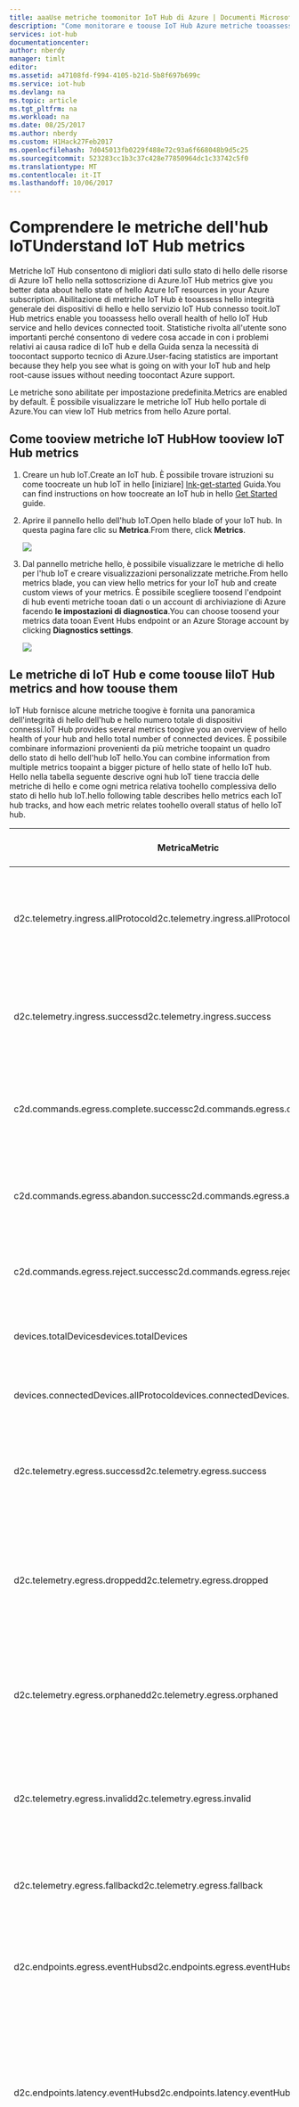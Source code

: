 ```yaml
---
title: aaaUse metriche toomonitor IoT Hub di Azure | Documenti Microsoft
description: "Come monitorare e toouse IoT Hub Azure metriche tooassess hello integrità generale degli hub IoT."
services: iot-hub
documentationcenter: 
author: nberdy
manager: timlt
editor: 
ms.assetid: a47108fd-f994-4105-b21d-5b8f697b699c
ms.service: iot-hub
ms.devlang: na
ms.topic: article
ms.tgt_pltfrm: na
ms.workload: na
ms.date: 08/25/2017
ms.author: nberdy
ms.custom: H1Hack27Feb2017
ms.openlocfilehash: 7d045013fb0229f488e72c93a6f668048b9d5c25
ms.sourcegitcommit: 523283cc1b3c37c428e77850964dc1c33742c5f0
ms.translationtype: MT
ms.contentlocale: it-IT
ms.lasthandoff: 10/06/2017
---
```

# <a name="understand-iot-hub-metrics"></a><span data-ttu-id="6c7bf-103">Comprendere le metriche dell'hub IoT</span><span class="sxs-lookup"><span data-stu-id="6c7bf-103">Understand IoT Hub metrics</span></span>
<span data-ttu-id="6c7bf-104">Metriche IoT Hub consentono di migliori dati sullo stato di hello delle risorse di Azure IoT hello nella sottoscrizione di Azure.</span><span class="sxs-lookup"><span data-stu-id="6c7bf-104">IoT Hub metrics give you better data about hello state of hello Azure IoT resources in your Azure subscription.</span></span> <span data-ttu-id="6c7bf-105">Abilitazione di metriche IoT Hub è tooassess hello integrità generale dei dispositivi di hello e hello servizio IoT Hub connesso tooit.</span><span class="sxs-lookup"><span data-stu-id="6c7bf-105">IoT Hub metrics enable you tooassess hello overall health of hello IoT Hub service and hello devices connected tooit.</span></span> <span data-ttu-id="6c7bf-106">Statistiche rivolta all'utente sono importanti perché consentono di vedere cosa accade in con i problemi relativi ai causa radice di IoT hub e della Guida senza la necessità di toocontact supporto tecnico di Azure.</span><span class="sxs-lookup"><span data-stu-id="6c7bf-106">User-facing statistics are important because they help you see what is going on with your IoT hub and help root-cause issues without needing toocontact Azure support.</span></span>

<span data-ttu-id="6c7bf-107">Le metriche sono abilitate per impostazione predefinita.</span><span class="sxs-lookup"><span data-stu-id="6c7bf-107">Metrics are enabled by default.</span></span> <span data-ttu-id="6c7bf-108">È possibile visualizzare le metriche IoT Hub hello portale di Azure.</span><span class="sxs-lookup"><span data-stu-id="6c7bf-108">You can view IoT Hub metrics from hello Azure portal.</span></span>

## <a name="how-tooview-iot-hub-metrics"></a><span data-ttu-id="6c7bf-109">Come tooview metriche IoT Hub</span><span class="sxs-lookup"><span data-stu-id="6c7bf-109">How tooview IoT Hub metrics</span></span>
1. <span data-ttu-id="6c7bf-110">Creare un hub IoT.</span><span class="sxs-lookup"><span data-stu-id="6c7bf-110">Create an IoT hub.</span></span> <span data-ttu-id="6c7bf-111">È possibile trovare istruzioni su come toocreate un hub IoT in hello [iniziare] [ lnk-get-started] Guida.</span><span class="sxs-lookup"><span data-stu-id="6c7bf-111">You can find instructions on how toocreate an IoT hub in hello [Get Started][lnk-get-started] guide.</span></span>
2. <span data-ttu-id="6c7bf-112">Aprire il pannello hello dell'hub IoT.</span><span class="sxs-lookup"><span data-stu-id="6c7bf-112">Open hello blade of your IoT hub.</span></span> <span data-ttu-id="6c7bf-113">In questa pagina fare clic su **Metrica**.</span><span class="sxs-lookup"><span data-stu-id="6c7bf-113">From there, click **Metrics**.</span></span>
   
    ![][1]
3. <span data-ttu-id="6c7bf-114">Dal pannello metriche hello, è possibile visualizzare le metriche di hello per l'hub IoT e creare visualizzazioni personalizzate metriche.</span><span class="sxs-lookup"><span data-stu-id="6c7bf-114">From hello metrics blade, you can view hello metrics for your IoT hub and create custom views of your metrics.</span></span> <span data-ttu-id="6c7bf-115">È possibile scegliere toosend l'endpoint di hub eventi metriche tooan dati o un account di archiviazione di Azure facendo **le impostazioni di diagnostica**.</span><span class="sxs-lookup"><span data-stu-id="6c7bf-115">You can choose toosend your metrics data tooan Event Hubs endpoint or an Azure Storage account by clicking **Diagnostics settings**.</span></span>
   
    ![][2]

## <a name="iot-hub-metrics-and-how-toouse-them"></a><span data-ttu-id="6c7bf-116">Le metriche di IoT Hub e come toouse li</span><span class="sxs-lookup"><span data-stu-id="6c7bf-116">IoT Hub metrics and how toouse them</span></span>
<span data-ttu-id="6c7bf-117">IoT Hub fornisce alcune metriche toogive è fornita una panoramica dell'integrità di hello dell'hub e hello numero totale di dispositivi connessi.</span><span class="sxs-lookup"><span data-stu-id="6c7bf-117">IoT Hub provides several metrics toogive you an overview of hello health of your hub and hello total number of connected devices.</span></span> <span data-ttu-id="6c7bf-118">È possibile combinare informazioni provenienti da più metriche toopaint un quadro dello stato di hello dell'hub IoT hello.</span><span class="sxs-lookup"><span data-stu-id="6c7bf-118">You can combine information from multiple metrics toopaint a bigger picture of hello state of hello IoT hub.</span></span> <span data-ttu-id="6c7bf-119">Hello nella tabella seguente descrive ogni hub IoT tiene traccia delle metriche di hello e come ogni metrica relativa toohello complessiva dello stato di hello hub IoT.</span><span class="sxs-lookup"><span data-stu-id="6c7bf-119">hello following table describes hello metrics each IoT hub tracks, and how each metric relates toohello overall status of hello IoT hub.</span></span>

|<span data-ttu-id="6c7bf-120">Metrica</span><span class="sxs-lookup"><span data-stu-id="6c7bf-120">Metric</span></span>|<span data-ttu-id="6c7bf-121">Nome visualizzato per la metrica</span><span class="sxs-lookup"><span data-stu-id="6c7bf-121">Metric Display Name</span></span>|<span data-ttu-id="6c7bf-122">Unità</span><span class="sxs-lookup"><span data-stu-id="6c7bf-122">Unit</span></span>|<span data-ttu-id="6c7bf-123">Tipo di aggregazione</span><span class="sxs-lookup"><span data-stu-id="6c7bf-123">Aggregation Type</span></span>|<span data-ttu-id="6c7bf-124">Descrizione</span><span class="sxs-lookup"><span data-stu-id="6c7bf-124">Description</span></span>|
|---|---|---|---|---|
|<span data-ttu-id="6c7bf-125">d2c.telemetry.ingress.allProtocol</span><span class="sxs-lookup"><span data-stu-id="6c7bf-125">d2c.telemetry.ingress.allProtocol</span></span>|<span data-ttu-id="6c7bf-126">Tentativi di invio di messaggi di telemetria</span><span class="sxs-lookup"><span data-stu-id="6c7bf-126">Telemetry message send attempts</span></span>|<span data-ttu-id="6c7bf-127">Numero</span><span class="sxs-lookup"><span data-stu-id="6c7bf-127">Count</span></span>|<span data-ttu-id="6c7bf-128">Totale</span><span class="sxs-lookup"><span data-stu-id="6c7bf-128">Total</span></span>|<span data-ttu-id="6c7bf-129">Numero di tentativi toobe di telemetria da dispositivo a cloud messaggi inviati tooyour IoT hub</span><span class="sxs-lookup"><span data-stu-id="6c7bf-129">Number of device-to-cloud telemetry messages attempted toobe sent tooyour IoT hub</span></span>|
|<span data-ttu-id="6c7bf-130">d2c.telemetry.ingress.success</span><span class="sxs-lookup"><span data-stu-id="6c7bf-130">d2c.telemetry.ingress.success</span></span>|<span data-ttu-id="6c7bf-131">Messaggi di telemetria inviati</span><span class="sxs-lookup"><span data-stu-id="6c7bf-131">Telemetry messages sent</span></span>|<span data-ttu-id="6c7bf-132">Numero</span><span class="sxs-lookup"><span data-stu-id="6c7bf-132">Count</span></span>|<span data-ttu-id="6c7bf-133">Totale</span><span class="sxs-lookup"><span data-stu-id="6c7bf-133">Total</span></span>|<span data-ttu-id="6c7bf-134">Numero di messaggi da dispositivo a cloud telemetria inviato tooyour IoT hub</span><span class="sxs-lookup"><span data-stu-id="6c7bf-134">Number of device-to-cloud telemetry messages sent successfully tooyour IoT hub</span></span>|
|<span data-ttu-id="6c7bf-135">c2d.commands.egress.complete.success</span><span class="sxs-lookup"><span data-stu-id="6c7bf-135">c2d.commands.egress.complete.success</span></span>|<span data-ttu-id="6c7bf-136">Comandi completati</span><span class="sxs-lookup"><span data-stu-id="6c7bf-136">Commands completed</span></span>|<span data-ttu-id="6c7bf-137">Numero</span><span class="sxs-lookup"><span data-stu-id="6c7bf-137">Count</span></span>|<span data-ttu-id="6c7bf-138">Totale</span><span class="sxs-lookup"><span data-stu-id="6c7bf-138">Total</span></span>|<span data-ttu-id="6c7bf-139">Numero di comandi cloud a dispositivo completata dal dispositivo hello</span><span class="sxs-lookup"><span data-stu-id="6c7bf-139">Number of cloud-to-device commands completed successfully by hello device</span></span>|
|<span data-ttu-id="6c7bf-140">c2d.commands.egress.abandon.success</span><span class="sxs-lookup"><span data-stu-id="6c7bf-140">c2d.commands.egress.abandon.success</span></span>|<span data-ttu-id="6c7bf-141">Comandi abbandonati</span><span class="sxs-lookup"><span data-stu-id="6c7bf-141">Commands abandoned</span></span>|<span data-ttu-id="6c7bf-142">Numero</span><span class="sxs-lookup"><span data-stu-id="6c7bf-142">Count</span></span>|<span data-ttu-id="6c7bf-143">Totale</span><span class="sxs-lookup"><span data-stu-id="6c7bf-143">Total</span></span>|<span data-ttu-id="6c7bf-144">Numero di comandi cloud a dispositivo abbandonato da dispositivo hello</span><span class="sxs-lookup"><span data-stu-id="6c7bf-144">Number of cloud-to-device commands abandoned by hello device</span></span>|
|<span data-ttu-id="6c7bf-145">c2d.commands.egress.reject.success</span><span class="sxs-lookup"><span data-stu-id="6c7bf-145">c2d.commands.egress.reject.success</span></span>|<span data-ttu-id="6c7bf-146">Comandi rifiutati</span><span class="sxs-lookup"><span data-stu-id="6c7bf-146">Commands rejected</span></span>|<span data-ttu-id="6c7bf-147">Numero</span><span class="sxs-lookup"><span data-stu-id="6c7bf-147">Count</span></span>|<span data-ttu-id="6c7bf-148">Totale</span><span class="sxs-lookup"><span data-stu-id="6c7bf-148">Total</span></span>|<span data-ttu-id="6c7bf-149">Numero di comandi cloud a dispositivo rifiutato dal dispositivo hello</span><span class="sxs-lookup"><span data-stu-id="6c7bf-149">Number of cloud-to-device commands rejected by hello device</span></span>|
|<span data-ttu-id="6c7bf-150">devices.totalDevices</span><span class="sxs-lookup"><span data-stu-id="6c7bf-150">devices.totalDevices</span></span>|<span data-ttu-id="6c7bf-151">Totale dispositivi</span><span class="sxs-lookup"><span data-stu-id="6c7bf-151">Total devices</span></span>|<span data-ttu-id="6c7bf-152">Numero</span><span class="sxs-lookup"><span data-stu-id="6c7bf-152">Count</span></span>|<span data-ttu-id="6c7bf-153">Totale</span><span class="sxs-lookup"><span data-stu-id="6c7bf-153">Total</span></span>|<span data-ttu-id="6c7bf-154">Numero di dispositivi registrati tooyour IoT hub</span><span class="sxs-lookup"><span data-stu-id="6c7bf-154">Number of devices registered tooyour IoT hub</span></span>|
|<span data-ttu-id="6c7bf-155">devices.connectedDevices.allProtocol</span><span class="sxs-lookup"><span data-stu-id="6c7bf-155">devices.connectedDevices.allProtocol</span></span>|<span data-ttu-id="6c7bf-156">Dispositivi connessi</span><span class="sxs-lookup"><span data-stu-id="6c7bf-156">Connected devices</span></span>|<span data-ttu-id="6c7bf-157">Numero</span><span class="sxs-lookup"><span data-stu-id="6c7bf-157">Count</span></span>|<span data-ttu-id="6c7bf-158">Totale</span><span class="sxs-lookup"><span data-stu-id="6c7bf-158">Total</span></span>|<span data-ttu-id="6c7bf-159">Numero di dispositivi connessi tooyour IoT hub</span><span class="sxs-lookup"><span data-stu-id="6c7bf-159">Number of devices connected tooyour IoT hub</span></span>|
|<span data-ttu-id="6c7bf-160">d2c.telemetry.egress.success</span><span class="sxs-lookup"><span data-stu-id="6c7bf-160">d2c.telemetry.egress.success</span></span>|<span data-ttu-id="6c7bf-161">Messaggi telemetria recapitati</span><span class="sxs-lookup"><span data-stu-id="6c7bf-161">Telemetry messages delivered</span></span>|<span data-ttu-id="6c7bf-162">Numero</span><span class="sxs-lookup"><span data-stu-id="6c7bf-162">Count</span></span>|<span data-ttu-id="6c7bf-163">Totale</span><span class="sxs-lookup"><span data-stu-id="6c7bf-163">Total</span></span>|<span data-ttu-id="6c7bf-164">Numero di volte in cui i messaggi sono stati scritti correttamente tooendpoints (totale)</span><span class="sxs-lookup"><span data-stu-id="6c7bf-164">Number of times messages were successfully written tooendpoints (total)</span></span>|
|<span data-ttu-id="6c7bf-165">d2c.telemetry.egress.dropped</span><span class="sxs-lookup"><span data-stu-id="6c7bf-165">d2c.telemetry.egress.dropped</span></span>|<span data-ttu-id="6c7bf-166">Messaggi rimossi</span><span class="sxs-lookup"><span data-stu-id="6c7bf-166">Dropped messages</span></span>|<span data-ttu-id="6c7bf-167">Numero</span><span class="sxs-lookup"><span data-stu-id="6c7bf-167">Count</span></span>|<span data-ttu-id="6c7bf-168">Totale</span><span class="sxs-lookup"><span data-stu-id="6c7bf-168">Total</span></span>|<span data-ttu-id="6c7bf-169">Numero di messaggi ignorati perché non corrisponde alcuna route e route fallback hello è stata disabilitata</span><span class="sxs-lookup"><span data-stu-id="6c7bf-169">Number of messages dropped because they did not match any routes and hello fallback route was disabled</span></span>|
|<span data-ttu-id="6c7bf-170">d2c.telemetry.egress.orphaned</span><span class="sxs-lookup"><span data-stu-id="6c7bf-170">d2c.telemetry.egress.orphaned</span></span>|<span data-ttu-id="6c7bf-171">Messaggi orfani</span><span class="sxs-lookup"><span data-stu-id="6c7bf-171">Orphaned messages</span></span>|<span data-ttu-id="6c7bf-172">Numero</span><span class="sxs-lookup"><span data-stu-id="6c7bf-172">Count</span></span>|<span data-ttu-id="6c7bf-173">Totale</span><span class="sxs-lookup"><span data-stu-id="6c7bf-173">Total</span></span>|<span data-ttu-id="6c7bf-174">numero di Hello dei messaggi non corrisponde alcuna route inclusi route fallback hello</span><span class="sxs-lookup"><span data-stu-id="6c7bf-174">hello count of messages not matching any routes including hello fallback route</span></span>|
|<span data-ttu-id="6c7bf-175">d2c.telemetry.egress.invalid</span><span class="sxs-lookup"><span data-stu-id="6c7bf-175">d2c.telemetry.egress.invalid</span></span>|<span data-ttu-id="6c7bf-176">Messaggi non validi</span><span class="sxs-lookup"><span data-stu-id="6c7bf-176">Invalid messages</span></span>|<span data-ttu-id="6c7bf-177">Numero</span><span class="sxs-lookup"><span data-stu-id="6c7bf-177">Count</span></span>|<span data-ttu-id="6c7bf-178">Totale</span><span class="sxs-lookup"><span data-stu-id="6c7bf-178">Total</span></span>|<span data-ttu-id="6c7bf-179">Hello conteggio dei messaggi non recapitati a causa di tooincompatibility con endpoint hello</span><span class="sxs-lookup"><span data-stu-id="6c7bf-179">hello count of messages not delivered due tooincompatibility with hello endpoint</span></span>|
|<span data-ttu-id="6c7bf-180">d2c.telemetry.egress.fallback</span><span class="sxs-lookup"><span data-stu-id="6c7bf-180">d2c.telemetry.egress.fallback</span></span>|<span data-ttu-id="6c7bf-181">Messaggi corrispondenti alla condizione di fallback</span><span class="sxs-lookup"><span data-stu-id="6c7bf-181">Messages matching fallback condition</span></span>|<span data-ttu-id="6c7bf-182">Numero</span><span class="sxs-lookup"><span data-stu-id="6c7bf-182">Count</span></span>|<span data-ttu-id="6c7bf-183">Totale</span><span class="sxs-lookup"><span data-stu-id="6c7bf-183">Total</span></span>|<span data-ttu-id="6c7bf-184">Numero di messaggi scritti toohello fallback endpoint</span><span class="sxs-lookup"><span data-stu-id="6c7bf-184">Number of messages written toohello fallback endpoint</span></span>|
|<span data-ttu-id="6c7bf-185">d2c.endpoints.egress.eventHubs</span><span class="sxs-lookup"><span data-stu-id="6c7bf-185">d2c.endpoints.egress.eventHubs</span></span>|<span data-ttu-id="6c7bf-186">I messaggi recapitati tooEvent gli endpoint Hub</span><span class="sxs-lookup"><span data-stu-id="6c7bf-186">Messages delivered tooEvent Hub endpoints</span></span>|<span data-ttu-id="6c7bf-187">Numero</span><span class="sxs-lookup"><span data-stu-id="6c7bf-187">Count</span></span>|<span data-ttu-id="6c7bf-188">Totale</span><span class="sxs-lookup"><span data-stu-id="6c7bf-188">Total</span></span>|<span data-ttu-id="6c7bf-189">Numero di volte in cui i messaggi sono stati tooEvent scritto correttamente gli endpoint di Hub</span><span class="sxs-lookup"><span data-stu-id="6c7bf-189">Number of times messages were successfully written tooEvent Hub endpoints</span></span>|
|<span data-ttu-id="6c7bf-190">d2c.endpoints.latency.eventHubs</span><span class="sxs-lookup"><span data-stu-id="6c7bf-190">d2c.endpoints.latency.eventHubs</span></span>|<span data-ttu-id="6c7bf-191">Latenza messaggi per gli endpoint di Hub eventi</span><span class="sxs-lookup"><span data-stu-id="6c7bf-191">Message latency for Event Hub endpoints</span></span>|<span data-ttu-id="6c7bf-192">Millisecondi</span><span class="sxs-lookup"><span data-stu-id="6c7bf-192">Milliseconds</span></span>|<span data-ttu-id="6c7bf-193">Media</span><span class="sxs-lookup"><span data-stu-id="6c7bf-193">Average</span></span>|<span data-ttu-id="6c7bf-194">Latenza media tra l'hub IoT toohello di messaggio in ingresso e in ingresso messaggio Hello in un endpoint di Hub eventi, in millisecondi</span><span class="sxs-lookup"><span data-stu-id="6c7bf-194">hello average latency between message ingress toohello IoT hub and message ingress into an Event Hub endpoint, in milliseconds</span></span>|
|<span data-ttu-id="6c7bf-195">d2c.endpoints.egress.serviceBusQueues</span><span class="sxs-lookup"><span data-stu-id="6c7bf-195">d2c.endpoints.egress.serviceBusQueues</span></span>|<span data-ttu-id="6c7bf-196">I messaggi recapitati tooService endpoint coda del Bus</span><span class="sxs-lookup"><span data-stu-id="6c7bf-196">Messages delivered tooService Bus Queue endpoints</span></span>|<span data-ttu-id="6c7bf-197">Numero</span><span class="sxs-lookup"><span data-stu-id="6c7bf-197">Count</span></span>|<span data-ttu-id="6c7bf-198">Totale</span><span class="sxs-lookup"><span data-stu-id="6c7bf-198">Total</span></span>|<span data-ttu-id="6c7bf-199">Numero di volte in cui i messaggi sono stati tooService scritto correttamente gli endpoint di coda del Bus</span><span class="sxs-lookup"><span data-stu-id="6c7bf-199">Number of times messages were successfully written tooService Bus Queue endpoints</span></span>|
|<span data-ttu-id="6c7bf-200">d2c.endpoints.latency.serviceBusQueues</span><span class="sxs-lookup"><span data-stu-id="6c7bf-200">d2c.endpoints.latency.serviceBusQueues</span></span>|<span data-ttu-id="6c7bf-201">Latenza messaggi per gli endpoint della coda del bus di servizio</span><span class="sxs-lookup"><span data-stu-id="6c7bf-201">Message latency for Service Bus Queue endpoints</span></span>|<span data-ttu-id="6c7bf-202">Millisecondi</span><span class="sxs-lookup"><span data-stu-id="6c7bf-202">Milliseconds</span></span>|<span data-ttu-id="6c7bf-203">Media</span><span class="sxs-lookup"><span data-stu-id="6c7bf-203">Average</span></span>|<span data-ttu-id="6c7bf-204">Latenza media tra l'hub IoT toohello di messaggio in ingresso e in ingresso messaggio Hello in un endpoint di coda di Service Bus, in millisecondi</span><span class="sxs-lookup"><span data-stu-id="6c7bf-204">hello average latency between message ingress toohello IoT hub and message ingress into a Service Bus Queue endpoint, in milliseconds</span></span>|
|<span data-ttu-id="6c7bf-205">d2c.endpoints.egress.serviceBusTopics</span><span class="sxs-lookup"><span data-stu-id="6c7bf-205">d2c.endpoints.egress.serviceBusTopics</span></span>|<span data-ttu-id="6c7bf-206">I messaggi recapitati tooService gli endpoint di argomento del Bus</span><span class="sxs-lookup"><span data-stu-id="6c7bf-206">Messages delivered tooService Bus Topic endpoints</span></span>|<span data-ttu-id="6c7bf-207">Numero</span><span class="sxs-lookup"><span data-stu-id="6c7bf-207">Count</span></span>|<span data-ttu-id="6c7bf-208">Totale</span><span class="sxs-lookup"><span data-stu-id="6c7bf-208">Total</span></span>|<span data-ttu-id="6c7bf-209">Numero di volte in cui i messaggi sono stati tooService scritto correttamente gli endpoint di argomento del Bus</span><span class="sxs-lookup"><span data-stu-id="6c7bf-209">Number of times messages were successfully written tooService Bus Topic endpoints</span></span>|
|<span data-ttu-id="6c7bf-210">d2c.endpoints.latency.serviceBusTopics</span><span class="sxs-lookup"><span data-stu-id="6c7bf-210">d2c.endpoints.latency.serviceBusTopics</span></span>|<span data-ttu-id="6c7bf-211">Latenza messaggi per gli endpoint dell'argomento del bus di servizio</span><span class="sxs-lookup"><span data-stu-id="6c7bf-211">Message latency for Service Bus Topic endpoints</span></span>|<span data-ttu-id="6c7bf-212">Millisecondi</span><span class="sxs-lookup"><span data-stu-id="6c7bf-212">Milliseconds</span></span>|<span data-ttu-id="6c7bf-213">Media</span><span class="sxs-lookup"><span data-stu-id="6c7bf-213">Average</span></span>|<span data-ttu-id="6c7bf-214">Latenza media tra l'hub IoT toohello di messaggio in ingresso e in ingresso messaggio Hello in un endpoint di argomento del Bus di servizio, in millisecondi</span><span class="sxs-lookup"><span data-stu-id="6c7bf-214">hello average latency between message ingress toohello IoT hub and message ingress into a Service Bus Topic endpoint, in milliseconds</span></span>|
|<span data-ttu-id="6c7bf-215">d2c.endpoints.egress.builtIn.events</span><span class="sxs-lookup"><span data-stu-id="6c7bf-215">d2c.endpoints.egress.builtIn.events</span></span>|<span data-ttu-id="6c7bf-216">I messaggi recapitati toohello endpoint predefinito (messaggi e gli eventi)</span><span class="sxs-lookup"><span data-stu-id="6c7bf-216">Messages delivered toohello built-in endpoint (messages/events)</span></span>|<span data-ttu-id="6c7bf-217">Numero</span><span class="sxs-lookup"><span data-stu-id="6c7bf-217">Count</span></span>|<span data-ttu-id="6c7bf-218">Totale</span><span class="sxs-lookup"><span data-stu-id="6c7bf-218">Total</span></span>|<span data-ttu-id="6c7bf-219">Numero di volte in cui i messaggi sono stati scritti correttamente toohello endpoint predefinito (messaggi e gli eventi)</span><span class="sxs-lookup"><span data-stu-id="6c7bf-219">Number of times messages were successfully written toohello built-in endpoint (messages/events)</span></span>|
|<span data-ttu-id="6c7bf-220">d2c.endpoints.latency.builtIn.events</span><span class="sxs-lookup"><span data-stu-id="6c7bf-220">d2c.endpoints.latency.builtIn.events</span></span>|<span data-ttu-id="6c7bf-221">Latenza dei messaggi per l'endpoint predefinito hello (messaggi e gli eventi)</span><span class="sxs-lookup"><span data-stu-id="6c7bf-221">Message latency for hello built-in endpoint (messages/events)</span></span>|<span data-ttu-id="6c7bf-222">Millisecondi</span><span class="sxs-lookup"><span data-stu-id="6c7bf-222">Milliseconds</span></span>|<span data-ttu-id="6c7bf-223">Media</span><span class="sxs-lookup"><span data-stu-id="6c7bf-223">Average</span></span>|<span data-ttu-id="6c7bf-224">Latenza media tra l'hub IoT toohello di messaggio in ingresso e in ingresso messaggio Hello in endpoint predefinito hello (messaggi e gli eventi), in millisecondi</span><span class="sxs-lookup"><span data-stu-id="6c7bf-224">hello average latency between message ingress toohello IoT hub and message ingress into hello built-in endpoint (messages/events), in milliseconds</span></span> |
|<span data-ttu-id="6c7bf-225">d2c.twin.read.success</span><span class="sxs-lookup"><span data-stu-id="6c7bf-225">d2c.twin.read.success</span></span>|<span data-ttu-id="6c7bf-226">Letture dei dispositivi gemelli completate dai dispositivi</span><span class="sxs-lookup"><span data-stu-id="6c7bf-226">Successful twin reads from devices</span></span>|<span data-ttu-id="6c7bf-227">Numero</span><span class="sxs-lookup"><span data-stu-id="6c7bf-227">Count</span></span>|<span data-ttu-id="6c7bf-228">Totale</span><span class="sxs-lookup"><span data-stu-id="6c7bf-228">Total</span></span>|<span data-ttu-id="6c7bf-229">conteggio di Hello di letture doppi avviato dal dispositivo tutte esito positivo.</span><span class="sxs-lookup"><span data-stu-id="6c7bf-229">hello count of all successful device-initiated twin reads.</span></span>|
|<span data-ttu-id="6c7bf-230">d2c.twin.read.failure</span><span class="sxs-lookup"><span data-stu-id="6c7bf-230">d2c.twin.read.failure</span></span>|<span data-ttu-id="6c7bf-231">Letture dei dispositivi gemelli non riuscite per i dispositivi</span><span class="sxs-lookup"><span data-stu-id="6c7bf-231">Failed twin reads from devices</span></span>|<span data-ttu-id="6c7bf-232">Numero</span><span class="sxs-lookup"><span data-stu-id="6c7bf-232">Count</span></span>|<span data-ttu-id="6c7bf-233">Totale</span><span class="sxs-lookup"><span data-stu-id="6c7bf-233">Total</span></span>|<span data-ttu-id="6c7bf-234">conteggio Hello di tutti i Impossibile letture doppi avviato dal dispositivo.</span><span class="sxs-lookup"><span data-stu-id="6c7bf-234">hello count of all failed device-initiated twin reads.</span></span>|
|<span data-ttu-id="6c7bf-235">d2c.twin.read.size</span><span class="sxs-lookup"><span data-stu-id="6c7bf-235">d2c.twin.read.size</span></span>|<span data-ttu-id="6c7bf-236">Dimensioni delle risposte di letture dei dispositivi gemelli dai dispositivi</span><span class="sxs-lookup"><span data-stu-id="6c7bf-236">Response size of twin reads from devices</span></span>|<span data-ttu-id="6c7bf-237">Byte</span><span class="sxs-lookup"><span data-stu-id="6c7bf-237">Bytes</span></span>|<span data-ttu-id="6c7bf-238">Media</span><span class="sxs-lookup"><span data-stu-id="6c7bf-238">Average</span></span>|<span data-ttu-id="6c7bf-239">Media di Hello, min e max di eseguite correttamente avviato dal dispositivo doppio letture.</span><span class="sxs-lookup"><span data-stu-id="6c7bf-239">hello average, min, and max of all successful device-initiated twin reads.</span></span>|
|<span data-ttu-id="6c7bf-240">d2c.twin.update.success</span><span class="sxs-lookup"><span data-stu-id="6c7bf-240">d2c.twin.update.success</span></span>|<span data-ttu-id="6c7bf-241">Aggiornamenti dei dispositivi gemelli completati dai dispositivi</span><span class="sxs-lookup"><span data-stu-id="6c7bf-241">Successful twin updates from devices</span></span>|<span data-ttu-id="6c7bf-242">Numero</span><span class="sxs-lookup"><span data-stu-id="6c7bf-242">Count</span></span>|<span data-ttu-id="6c7bf-243">Totale</span><span class="sxs-lookup"><span data-stu-id="6c7bf-243">Total</span></span>|<span data-ttu-id="6c7bf-244">conteggio di Hello degli aggiornamenti di un doppio avviato dal dispositivo tutte esito positivo.</span><span class="sxs-lookup"><span data-stu-id="6c7bf-244">hello count of all successful device-initiated twin updates.</span></span>|
|<span data-ttu-id="6c7bf-245">d2c.twin.update.failure</span><span class="sxs-lookup"><span data-stu-id="6c7bf-245">d2c.twin.update.failure</span></span>|<span data-ttu-id="6c7bf-246">Aggiornamenti dei dispositivi gemelli non riusciti per i dispositivi</span><span class="sxs-lookup"><span data-stu-id="6c7bf-246">Failed twin updates from devices</span></span>|<span data-ttu-id="6c7bf-247">Numero</span><span class="sxs-lookup"><span data-stu-id="6c7bf-247">Count</span></span>|<span data-ttu-id="6c7bf-248">Totale</span><span class="sxs-lookup"><span data-stu-id="6c7bf-248">Total</span></span>|<span data-ttu-id="6c7bf-249">numero di Hello di tutti di doppi avviato dal dispositivo aggiornamenti non riusciti.</span><span class="sxs-lookup"><span data-stu-id="6c7bf-249">hello count of all failed device-initiated twin updates.</span></span>|
|<span data-ttu-id="6c7bf-250">d2c.twin.update.size</span><span class="sxs-lookup"><span data-stu-id="6c7bf-250">d2c.twin.update.size</span></span>|<span data-ttu-id="6c7bf-251">Dimensioni degli aggiornamenti dei dispositivi gemelli dai dispositivi</span><span class="sxs-lookup"><span data-stu-id="6c7bf-251">Size of twin updates from devices</span></span>|<span data-ttu-id="6c7bf-252">Byte</span><span class="sxs-lookup"><span data-stu-id="6c7bf-252">Bytes</span></span>|<span data-ttu-id="6c7bf-253">Media</span><span class="sxs-lookup"><span data-stu-id="6c7bf-253">Average</span></span>|<span data-ttu-id="6c7bf-254">Hello Media, min e dimensioni massime di eseguite correttamente avviato dal dispositivo doppio gli aggiornamenti.</span><span class="sxs-lookup"><span data-stu-id="6c7bf-254">hello average, min, and max size of all successful device-initiated twin updates.</span></span>|
|<span data-ttu-id="6c7bf-255">c2d.methods.success</span><span class="sxs-lookup"><span data-stu-id="6c7bf-255">c2d.methods.success</span></span>|<span data-ttu-id="6c7bf-256">Chiamate a metodi diretti riuscite</span><span class="sxs-lookup"><span data-stu-id="6c7bf-256">Successful direct method invocations</span></span>|<span data-ttu-id="6c7bf-257">Numero</span><span class="sxs-lookup"><span data-stu-id="6c7bf-257">Count</span></span>|<span data-ttu-id="6c7bf-258">Totale</span><span class="sxs-lookup"><span data-stu-id="6c7bf-258">Total</span></span>|<span data-ttu-id="6c7bf-259">conteggio di Hello di chiamate dirette del metodo eseguite correttamente.</span><span class="sxs-lookup"><span data-stu-id="6c7bf-259">hello count of all successful direct method calls.</span></span>|
|<span data-ttu-id="6c7bf-260">c2d.methods.failure</span><span class="sxs-lookup"><span data-stu-id="6c7bf-260">c2d.methods.failure</span></span>|<span data-ttu-id="6c7bf-261">Chiamate a metodi diretti non riuscite</span><span class="sxs-lookup"><span data-stu-id="6c7bf-261">Failed direct method invocations</span></span>|<span data-ttu-id="6c7bf-262">Numero</span><span class="sxs-lookup"><span data-stu-id="6c7bf-262">Count</span></span>|<span data-ttu-id="6c7bf-263">Totale</span><span class="sxs-lookup"><span data-stu-id="6c7bf-263">Total</span></span>|<span data-ttu-id="6c7bf-264">conteggio Hello di tutti i Impossibile chiamate dirette del metodo.</span><span class="sxs-lookup"><span data-stu-id="6c7bf-264">hello count of all failed direct method calls.</span></span>|
|<span data-ttu-id="6c7bf-265">c2d.methods.requestSize</span><span class="sxs-lookup"><span data-stu-id="6c7bf-265">c2d.methods.requestSize</span></span>|<span data-ttu-id="6c7bf-266">Dimensioni delle richieste di chiamate a metodi diretti</span><span class="sxs-lookup"><span data-stu-id="6c7bf-266">Request size of direct method invocations</span></span>|<span data-ttu-id="6c7bf-267">Byte</span><span class="sxs-lookup"><span data-stu-id="6c7bf-267">Bytes</span></span>|<span data-ttu-id="6c7bf-268">Media</span><span class="sxs-lookup"><span data-stu-id="6c7bf-268">Average</span></span>|<span data-ttu-id="6c7bf-269">Hello Media, min e max di richieste dirette del metodo eseguite correttamente.</span><span class="sxs-lookup"><span data-stu-id="6c7bf-269">hello average, min, and max of all successful direct method requests.</span></span>|
|<span data-ttu-id="6c7bf-270">c2d.methods.responseSize</span><span class="sxs-lookup"><span data-stu-id="6c7bf-270">c2d.methods.responseSize</span></span>|<span data-ttu-id="6c7bf-271">Dimensioni delle risposte a chiamate a metodi diretti</span><span class="sxs-lookup"><span data-stu-id="6c7bf-271">Response size of direct method invocations</span></span>|<span data-ttu-id="6c7bf-272">Byte</span><span class="sxs-lookup"><span data-stu-id="6c7bf-272">Bytes</span></span>|<span data-ttu-id="6c7bf-273">Media</span><span class="sxs-lookup"><span data-stu-id="6c7bf-273">Average</span></span>|<span data-ttu-id="6c7bf-274">Hello Media, min e max di tutte le risposte dirette del metodo ha esito positivo.</span><span class="sxs-lookup"><span data-stu-id="6c7bf-274">hello average, min, and max of all successful direct method responses.</span></span>|
|<span data-ttu-id="6c7bf-275">c2d.twin.read.success</span><span class="sxs-lookup"><span data-stu-id="6c7bf-275">c2d.twin.read.success</span></span>|<span data-ttu-id="6c7bf-276">Letture dei dispositivi gemelli completate dal back-end</span><span class="sxs-lookup"><span data-stu-id="6c7bf-276">Successful twin reads from back end</span></span>|<span data-ttu-id="6c7bf-277">Numero</span><span class="sxs-lookup"><span data-stu-id="6c7bf-277">Count</span></span>|<span data-ttu-id="6c7bf-278">Totale</span><span class="sxs-lookup"><span data-stu-id="6c7bf-278">Total</span></span>|<span data-ttu-id="6c7bf-279">conteggio di Hello di letture di back-end avviato doppi eseguite correttamente.</span><span class="sxs-lookup"><span data-stu-id="6c7bf-279">hello count of all successful back-end-initiated twin reads.</span></span>|
|<span data-ttu-id="6c7bf-280">c2d.twin.read.failure</span><span class="sxs-lookup"><span data-stu-id="6c7bf-280">c2d.twin.read.failure</span></span>|<span data-ttu-id="6c7bf-281">Letture dei dispositivi gemelli non riuscite per il back-end</span><span class="sxs-lookup"><span data-stu-id="6c7bf-281">Failed twin reads from back end</span></span>|<span data-ttu-id="6c7bf-282">Numero</span><span class="sxs-lookup"><span data-stu-id="6c7bf-282">Count</span></span>|<span data-ttu-id="6c7bf-283">Totale</span><span class="sxs-lookup"><span data-stu-id="6c7bf-283">Total</span></span>|<span data-ttu-id="6c7bf-284">conteggio Hello di tutti i Impossibile letture doppi avviato dal back-end.</span><span class="sxs-lookup"><span data-stu-id="6c7bf-284">hello count of all failed back-end-initiated twin reads.</span></span>|
|<span data-ttu-id="6c7bf-285">c2d.twin.read.size</span><span class="sxs-lookup"><span data-stu-id="6c7bf-285">c2d.twin.read.size</span></span>|<span data-ttu-id="6c7bf-286">Dimensioni delle risposte di letture dei dispositivi gemelli dal back-end</span><span class="sxs-lookup"><span data-stu-id="6c7bf-286">Response size of twin reads from back end</span></span>|<span data-ttu-id="6c7bf-287">Byte</span><span class="sxs-lookup"><span data-stu-id="6c7bf-287">Bytes</span></span>|<span data-ttu-id="6c7bf-288">Media</span><span class="sxs-lookup"><span data-stu-id="6c7bf-288">Average</span></span>|<span data-ttu-id="6c7bf-289">Media di Hello, min e max di eseguite correttamente back-end avviato doppio letture.</span><span class="sxs-lookup"><span data-stu-id="6c7bf-289">hello average, min, and max of all successful back-end-initiated twin reads.</span></span>|
|<span data-ttu-id="6c7bf-290">c2d.twin.update.success</span><span class="sxs-lookup"><span data-stu-id="6c7bf-290">c2d.twin.update.success</span></span>|<span data-ttu-id="6c7bf-291">Aggiornamenti dei dispositivi gemelli completati dal back-end</span><span class="sxs-lookup"><span data-stu-id="6c7bf-291">Successful twin updates from back end</span></span>|<span data-ttu-id="6c7bf-292">Numero</span><span class="sxs-lookup"><span data-stu-id="6c7bf-292">Count</span></span>|<span data-ttu-id="6c7bf-293">Totale</span><span class="sxs-lookup"><span data-stu-id="6c7bf-293">Total</span></span>|<span data-ttu-id="6c7bf-294">conteggio di Hello degli aggiornamenti di back-end avviato doppi eseguite correttamente.</span><span class="sxs-lookup"><span data-stu-id="6c7bf-294">hello count of all successful back-end-initiated twin updates.</span></span>|
|<span data-ttu-id="6c7bf-295">c2d.twin.update.failure</span><span class="sxs-lookup"><span data-stu-id="6c7bf-295">c2d.twin.update.failure</span></span>|<span data-ttu-id="6c7bf-296">Aggiornamenti dei dispositivi gemelli non riusciti per il back-end</span><span class="sxs-lookup"><span data-stu-id="6c7bf-296">Failed twin updates from back end</span></span>|<span data-ttu-id="6c7bf-297">Numero</span><span class="sxs-lookup"><span data-stu-id="6c7bf-297">Count</span></span>|<span data-ttu-id="6c7bf-298">Totale</span><span class="sxs-lookup"><span data-stu-id="6c7bf-298">Total</span></span>|<span data-ttu-id="6c7bf-299">numero Hello di tutti di back-end avviato doppi aggiornamenti non riusciti.</span><span class="sxs-lookup"><span data-stu-id="6c7bf-299">hello count of all failed back-end-initiated twin updates.</span></span>|
|<span data-ttu-id="6c7bf-300">c2d.twin.update.size</span><span class="sxs-lookup"><span data-stu-id="6c7bf-300">c2d.twin.update.size</span></span>|<span data-ttu-id="6c7bf-301">Dimensioni degli aggiornamenti dei dispositivi gemelli dal back-end</span><span class="sxs-lookup"><span data-stu-id="6c7bf-301">Size of twin updates from back end</span></span>|<span data-ttu-id="6c7bf-302">Byte</span><span class="sxs-lookup"><span data-stu-id="6c7bf-302">Bytes</span></span>|<span data-ttu-id="6c7bf-303">Media</span><span class="sxs-lookup"><span data-stu-id="6c7bf-303">Average</span></span>|<span data-ttu-id="6c7bf-304">Hello Media, min e le dimensioni massime di tutte le back-end avviato doppio gli aggiornamenti.</span><span class="sxs-lookup"><span data-stu-id="6c7bf-304">hello average, min, and max size of all successful back-end-initiated twin updates.</span></span>|
|<span data-ttu-id="6c7bf-305">twinQueries.success</span><span class="sxs-lookup"><span data-stu-id="6c7bf-305">twinQueries.success</span></span>|<span data-ttu-id="6c7bf-306">Query dei dispositivi gemelli completate</span><span class="sxs-lookup"><span data-stu-id="6c7bf-306">Successful twin queries</span></span>|<span data-ttu-id="6c7bf-307">Numero</span><span class="sxs-lookup"><span data-stu-id="6c7bf-307">Count</span></span>|<span data-ttu-id="6c7bf-308">Totale</span><span class="sxs-lookup"><span data-stu-id="6c7bf-308">Total</span></span>|<span data-ttu-id="6c7bf-309">conteggio di Hello di tutte le query doppi ha esito positivo.</span><span class="sxs-lookup"><span data-stu-id="6c7bf-309">hello count of all successful twin queries.</span></span>|
|<span data-ttu-id="6c7bf-310">twinQueries.failure</span><span class="sxs-lookup"><span data-stu-id="6c7bf-310">twinQueries.failure</span></span>|<span data-ttu-id="6c7bf-311">Query dei dispositivi gemelli non riuscite</span><span class="sxs-lookup"><span data-stu-id="6c7bf-311">Failed twin queries</span></span>|<span data-ttu-id="6c7bf-312">Numero</span><span class="sxs-lookup"><span data-stu-id="6c7bf-312">Count</span></span>|<span data-ttu-id="6c7bf-313">Totale</span><span class="sxs-lookup"><span data-stu-id="6c7bf-313">Total</span></span>|<span data-ttu-id="6c7bf-314">conteggio di Hello di tutte le query doppi non riuscita.</span><span class="sxs-lookup"><span data-stu-id="6c7bf-314">hello count of all failed twin queries.</span></span>|
|<span data-ttu-id="6c7bf-315">twinQueries.resultSize</span><span class="sxs-lookup"><span data-stu-id="6c7bf-315">twinQueries.resultSize</span></span>|<span data-ttu-id="6c7bf-316">Dimensioni dei risultati delle query dei dispositivi gemelli</span><span class="sxs-lookup"><span data-stu-id="6c7bf-316">Twin queries result size</span></span>|<span data-ttu-id="6c7bf-317">Byte</span><span class="sxs-lookup"><span data-stu-id="6c7bf-317">Bytes</span></span>|<span data-ttu-id="6c7bf-318">Media</span><span class="sxs-lookup"><span data-stu-id="6c7bf-318">Average</span></span>|<span data-ttu-id="6c7bf-319">Hello Media, min e max di dimensioni del risultato hello di tutte le query doppi ha esito positivo.</span><span class="sxs-lookup"><span data-stu-id="6c7bf-319">hello average, min, and max of hello result size of all successful twin queries.</span></span>|
|<span data-ttu-id="6c7bf-320">jobs.createTwinUpdateJob.success</span><span class="sxs-lookup"><span data-stu-id="6c7bf-320">jobs.createTwinUpdateJob.success</span></span>|<span data-ttu-id="6c7bf-321">Creazioni di processi di aggiornamento dei dispositivi gemelli completate</span><span class="sxs-lookup"><span data-stu-id="6c7bf-321">Successful creations of twin update jobs</span></span>|<span data-ttu-id="6c7bf-322">Numero</span><span class="sxs-lookup"><span data-stu-id="6c7bf-322">Count</span></span>|<span data-ttu-id="6c7bf-323">Totale</span><span class="sxs-lookup"><span data-stu-id="6c7bf-323">Total</span></span>|<span data-ttu-id="6c7bf-324">conteggio di Hello di tutti alla creazione di processi di aggiornamento di un doppio.</span><span class="sxs-lookup"><span data-stu-id="6c7bf-324">hello count of all successful creation of twin update jobs.</span></span>|
|<span data-ttu-id="6c7bf-325">jobs.createTwinUpdateJob.failure</span><span class="sxs-lookup"><span data-stu-id="6c7bf-325">jobs.createTwinUpdateJob.failure</span></span>|<span data-ttu-id="6c7bf-326">Creazioni di processi di aggiornamento dei dispositivi gemelli non riuscite</span><span class="sxs-lookup"><span data-stu-id="6c7bf-326">Failed creations of twin update jobs</span></span>|<span data-ttu-id="6c7bf-327">Numero</span><span class="sxs-lookup"><span data-stu-id="6c7bf-327">Count</span></span>|<span data-ttu-id="6c7bf-328">Totale</span><span class="sxs-lookup"><span data-stu-id="6c7bf-328">Total</span></span>|<span data-ttu-id="6c7bf-329">conteggio di Hello di tutti i creazione non riuscita dei processi di aggiornamento di un doppio.</span><span class="sxs-lookup"><span data-stu-id="6c7bf-329">hello count of all failed creation of twin update jobs.</span></span>|
|<span data-ttu-id="6c7bf-330">jobs.createDirectMethodJob.success</span><span class="sxs-lookup"><span data-stu-id="6c7bf-330">jobs.createDirectMethodJob.success</span></span>|<span data-ttu-id="6c7bf-331">Creazioni di processi di chiamata al metodo completate</span><span class="sxs-lookup"><span data-stu-id="6c7bf-331">Successful creations of method invocation jobs</span></span>|<span data-ttu-id="6c7bf-332">Numero</span><span class="sxs-lookup"><span data-stu-id="6c7bf-332">Count</span></span>|<span data-ttu-id="6c7bf-333">Totale</span><span class="sxs-lookup"><span data-stu-id="6c7bf-333">Total</span></span>|<span data-ttu-id="6c7bf-334">conteggio di Hello di tutti alla creazione di processi di chiamate dirette del metodo.</span><span class="sxs-lookup"><span data-stu-id="6c7bf-334">hello count of all successful creation of direct method invocation jobs.</span></span>|
|<span data-ttu-id="6c7bf-335">jobs.createDirectMethodJob.failure</span><span class="sxs-lookup"><span data-stu-id="6c7bf-335">jobs.createDirectMethodJob.failure</span></span>|<span data-ttu-id="6c7bf-336">Creazioni di processi di chiamata al metodo non riuscite</span><span class="sxs-lookup"><span data-stu-id="6c7bf-336">Failed creations of method invocation jobs</span></span>|<span data-ttu-id="6c7bf-337">Numero</span><span class="sxs-lookup"><span data-stu-id="6c7bf-337">Count</span></span>|<span data-ttu-id="6c7bf-338">Totale</span><span class="sxs-lookup"><span data-stu-id="6c7bf-338">Total</span></span>|<span data-ttu-id="6c7bf-339">conteggio di Hello di tutti i creazione non riuscita dei processi di chiamate dirette del metodo.</span><span class="sxs-lookup"><span data-stu-id="6c7bf-339">hello count of all failed creation of direct method invocation jobs.</span></span>|
|<span data-ttu-id="6c7bf-340">jobs.listJobs.success</span><span class="sxs-lookup"><span data-stu-id="6c7bf-340">jobs.listJobs.success</span></span>|<span data-ttu-id="6c7bf-341">Processi toolist chiamate con esito positivo</span><span class="sxs-lookup"><span data-stu-id="6c7bf-341">Successful calls toolist jobs</span></span>|<span data-ttu-id="6c7bf-342">Numero</span><span class="sxs-lookup"><span data-stu-id="6c7bf-342">Count</span></span>|<span data-ttu-id="6c7bf-343">Totale</span><span class="sxs-lookup"><span data-stu-id="6c7bf-343">Total</span></span>|<span data-ttu-id="6c7bf-344">conteggio di Hello di tutti i processi di toolist chiamate con esito positivo.</span><span class="sxs-lookup"><span data-stu-id="6c7bf-344">hello count of all successful calls toolist jobs.</span></span>|
|<span data-ttu-id="6c7bf-345">jobs.listJobs.failure</span><span class="sxs-lookup"><span data-stu-id="6c7bf-345">jobs.listJobs.failure</span></span>|<span data-ttu-id="6c7bf-346">Processi toolist chiamate non riuscite</span><span class="sxs-lookup"><span data-stu-id="6c7bf-346">Failed calls toolist jobs</span></span>|<span data-ttu-id="6c7bf-347">Numero</span><span class="sxs-lookup"><span data-stu-id="6c7bf-347">Count</span></span>|<span data-ttu-id="6c7bf-348">Totale</span><span class="sxs-lookup"><span data-stu-id="6c7bf-348">Total</span></span>|<span data-ttu-id="6c7bf-349">conteggio di Hello di tutti i processi toolist di chiamate non riuscite.</span><span class="sxs-lookup"><span data-stu-id="6c7bf-349">hello count of all failed calls toolist jobs.</span></span>|
|<span data-ttu-id="6c7bf-350">jobs.cancelJob.success</span><span class="sxs-lookup"><span data-stu-id="6c7bf-350">jobs.cancelJob.success</span></span>|<span data-ttu-id="6c7bf-351">Annullamenti di processi riusciti</span><span class="sxs-lookup"><span data-stu-id="6c7bf-351">Successful job cancellations</span></span>|<span data-ttu-id="6c7bf-352">Numero</span><span class="sxs-lookup"><span data-stu-id="6c7bf-352">Count</span></span>|<span data-ttu-id="6c7bf-353">Totale</span><span class="sxs-lookup"><span data-stu-id="6c7bf-353">Total</span></span>|<span data-ttu-id="6c7bf-354">conteggio Hello di tutte le chiamate toocancel un processo.</span><span class="sxs-lookup"><span data-stu-id="6c7bf-354">hello count of all successful calls toocancel a job.</span></span>|
|<span data-ttu-id="6c7bf-355">jobs.cancelJob.failure</span><span class="sxs-lookup"><span data-stu-id="6c7bf-355">jobs.cancelJob.failure</span></span>|<span data-ttu-id="6c7bf-356">Annullamenti di processi non riusciti</span><span class="sxs-lookup"><span data-stu-id="6c7bf-356">Failed job cancellations</span></span>|<span data-ttu-id="6c7bf-357">Numero</span><span class="sxs-lookup"><span data-stu-id="6c7bf-357">Count</span></span>|<span data-ttu-id="6c7bf-358">Totale</span><span class="sxs-lookup"><span data-stu-id="6c7bf-358">Total</span></span>|<span data-ttu-id="6c7bf-359">conteggio di Hello di tutte le chiamate non riuscite toocancel un processo.</span><span class="sxs-lookup"><span data-stu-id="6c7bf-359">hello count of all failed calls toocancel a job.</span></span>|
|<span data-ttu-id="6c7bf-360">jobs.queryJobs.success</span><span class="sxs-lookup"><span data-stu-id="6c7bf-360">jobs.queryJobs.success</span></span>|<span data-ttu-id="6c7bf-361">Query sui processi riuscite</span><span class="sxs-lookup"><span data-stu-id="6c7bf-361">Successful job queries</span></span>|<span data-ttu-id="6c7bf-362">Numero</span><span class="sxs-lookup"><span data-stu-id="6c7bf-362">Count</span></span>|<span data-ttu-id="6c7bf-363">Totale</span><span class="sxs-lookup"><span data-stu-id="6c7bf-363">Total</span></span>|<span data-ttu-id="6c7bf-364">conteggio di Hello di tutti i processi di tooquery chiamate con esito positivo.</span><span class="sxs-lookup"><span data-stu-id="6c7bf-364">hello count of all successful calls tooquery jobs.</span></span>|
|<span data-ttu-id="6c7bf-365">jobs.queryJobs.failure</span><span class="sxs-lookup"><span data-stu-id="6c7bf-365">jobs.queryJobs.failure</span></span>|<span data-ttu-id="6c7bf-366">Query sui processi non riuscite</span><span class="sxs-lookup"><span data-stu-id="6c7bf-366">Failed job queries</span></span>|<span data-ttu-id="6c7bf-367">Numero</span><span class="sxs-lookup"><span data-stu-id="6c7bf-367">Count</span></span>|<span data-ttu-id="6c7bf-368">Totale</span><span class="sxs-lookup"><span data-stu-id="6c7bf-368">Total</span></span>|<span data-ttu-id="6c7bf-369">conteggio di Hello di tutti i processi tooquery di chiamate non riuscite.</span><span class="sxs-lookup"><span data-stu-id="6c7bf-369">hello count of all failed calls tooquery jobs.</span></span>|
|<span data-ttu-id="6c7bf-370">jobs.completed</span><span class="sxs-lookup"><span data-stu-id="6c7bf-370">jobs.completed</span></span>|<span data-ttu-id="6c7bf-371">Processi completati</span><span class="sxs-lookup"><span data-stu-id="6c7bf-371">Completed jobs</span></span>|<span data-ttu-id="6c7bf-372">Numero</span><span class="sxs-lookup"><span data-stu-id="6c7bf-372">Count</span></span>|<span data-ttu-id="6c7bf-373">Totale</span><span class="sxs-lookup"><span data-stu-id="6c7bf-373">Total</span></span>|<span data-ttu-id="6c7bf-374">conteggio di Hello di tutti i processi completati.</span><span class="sxs-lookup"><span data-stu-id="6c7bf-374">hello count of all completed jobs.</span></span>|
|<span data-ttu-id="6c7bf-375">jobs.failed</span><span class="sxs-lookup"><span data-stu-id="6c7bf-375">jobs.failed</span></span>|<span data-ttu-id="6c7bf-376">Processi non riusciti</span><span class="sxs-lookup"><span data-stu-id="6c7bf-376">Failed jobs</span></span>|<span data-ttu-id="6c7bf-377">Numero</span><span class="sxs-lookup"><span data-stu-id="6c7bf-377">Count</span></span>|<span data-ttu-id="6c7bf-378">Totale</span><span class="sxs-lookup"><span data-stu-id="6c7bf-378">Total</span></span>|<span data-ttu-id="6c7bf-379">conteggio di Hello di tutti i processi non riusciti.</span><span class="sxs-lookup"><span data-stu-id="6c7bf-379">hello count of all failed jobs.</span></span>|

## <a name="next-steps"></a><span data-ttu-id="6c7bf-380">Passaggi successivi</span><span class="sxs-lookup"><span data-stu-id="6c7bf-380">Next steps</span></span>
<span data-ttu-id="6c7bf-381">Dopo aver esaminato una panoramica delle metriche di IoT Hub, seguire questa toolearn collegamento ulteriori informazioni sulla gestione di Azure IoT Hub:</span><span class="sxs-lookup"><span data-stu-id="6c7bf-381">Now that you’ve seen an overview of IoT Hub metrics, follow this link toolearn more about managing Azure IoT Hub:</span></span>

* <span data-ttu-id="6c7bf-382">[Monitoraggio delle operazioni][lnk-monitor]</span><span class="sxs-lookup"><span data-stu-id="6c7bf-382">[Operations monitoring][lnk-monitor]</span></span>

<span data-ttu-id="6c7bf-383">toofurther esplorare le funzionalità di hello di IoT Hub, vedere:</span><span class="sxs-lookup"><span data-stu-id="6c7bf-383">toofurther explore hello capabilities of IoT Hub, see:</span></span>

* <span data-ttu-id="6c7bf-384">[Guida per gli sviluppatori dell'hub IoT][lnk-devguide]</span><span class="sxs-lookup"><span data-stu-id="6c7bf-384">[IoT Hub developer guide][lnk-devguide]</span></span>
* <span data-ttu-id="6c7bf-385">[Simulazione di un dispositivo con Azure IoT Edge][lnk-iotedge]</span><span class="sxs-lookup"><span data-stu-id="6c7bf-385">[Simulating a device with Azure IoT Edge][lnk-iotedge]</span></span>

<!-- Links and images -->
[1]: media/iot-hub-metrics/enable-metrics-1.png
[2]: media/iot-hub-metrics/enable-metrics-2.png

[lnk-get-started]: iot-hub-csharp-csharp-getstarted.md
[lnk-operations-monitoring]: iot-hub-operations-monitoring.md
[lnk-scaling]: iot-hub-scaling.md
[lnk-dr]: iot-hub-ha-dr.md

[lnk-monitor]: iot-hub-operations-monitoring.md

[lnk-devguide]: iot-hub-devguide.md
[lnk-iotedge]: iot-hub-linux-iot-edge-simulated-device.md
